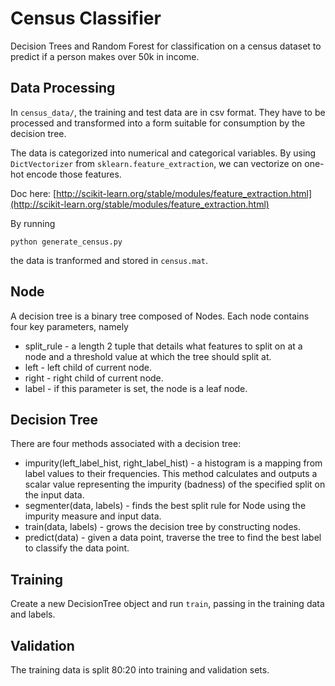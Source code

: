 # Census Classifier

Decision Trees and Random Forest for classification on a census dataset to predict if a person makes over 50k in income. 

## Data Processing

In `census_data/`, the training and test data are in csv format. They have to be processed and transformed into a form suitable for consumption by the decision tree.

The data is categorized into numerical and categorical variables. By using `DictVectorizer` from `sklearn.feature_extraction`, we can vectorize on one-hot encode those features. 

Doc here: [http://scikit-learn.org/stable/modules/feature_extraction.html](http://scikit-learn.org/stable/modules/feature_extraction.html)

By running 
```
python generate_census.py
```
the data is tranformed and stored in `census.mat`.

## Node

A decision tree is a binary tree composed of Nodes. Each node contains four key parameters, namely 
* split_rule - a length 2 tuple that details what features to split on at a node and a threshold value at which the tree should split at.
* left - left child of current node.
* right - right child of current node.
* label - if this parameter is set, the node is a leaf node. 

## Decision Tree

There are four methods associated with a decision tree:
* impurity(left_label_hist, right_label_hist) - a histogram is a mapping from label values to their frequencies. This method calculates and outputs a scalar value representing the impurity (badness) of the specified split on the input data.
* segmenter(data, labels) - finds the best split rule for Node using the impurity measure and input data.
* train(data, labels) - grows the decision tree by constructing nodes.
* predict(data) - given a data point, traverse the tree to find the best label to classify the data point. 

## Training 

Create a new DecisionTree object and run `train`, passing in the training data and labels.  

## Validation

The training data is split 80:20 into training and validation sets.
